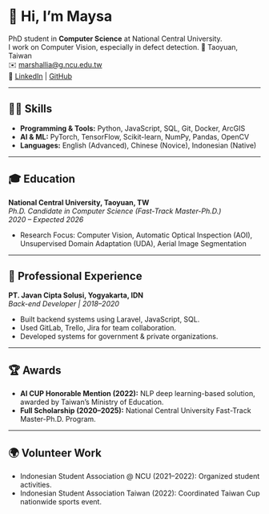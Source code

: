 # 👋 Hi, I’m Maysa
PhD student in **Computer Science** at National Central University.  
I work on Computer Vision, especially in defect detection.
📍 Taoyuan, Taiwan  
✉️ [marshallia@g.ncu.edu.tw](mailto:marshallia@g.ncu.edu.tw)  
🔗 [LinkedIn](https://www.linkedin.com/in/maysa-marshallia/) | [GitHub](https://github.com/marshallia)

---

## 👩‍💻 Skills
- **Programming & Tools:** Python, JavaScript, SQL, Git, Docker, ArcGIS  
- **AI & ML:** PyTorch, TensorFlow, Scikit-learn, NumPy, Pandas, OpenCV  
- **Languages:** English (Advanced), Chinese (Novice), Indonesian (Native)  

---

## 🎓 Education
**National Central University, Taoyuan, TW**  
*Ph.D. Candidate in Computer Science (Fast-Track Master-Ph.D.)*  
*2020 – Expected 2026*  
- Research Focus: Computer Vision, Automatic Optical Inspection (AOI), Unsupervised Domain Adaptation (UDA), Aerial Image Segmentation  

---

## 💼 Professional Experience
**PT. Javan Cipta Solusi, Yogyakarta, IDN**  
*Back-end Developer | 2018–2020*  
- Built backend systems using Laravel, JavaScript, SQL.  
- Used GitLab, Trello, Jira for team collaboration.  
- Developed systems for government & private organizations.  

---

## 🏆 Awards
- **AI CUP Honorable Mention (2022):** NLP deep learning-based solution, awarded by Taiwan’s Ministry of Education.  
- **Full Scholarship (2020–2025):** National Central University Fast-Track Master-Ph.D. Program.  

---

## 🌍 Volunteer Work
- Indonesian Student Association @ NCU (2021–2022): Organized student activities.  
- Indonesian Student Association Taiwan (2022): Coordinated Taiwan Cup nationwide sports event.  
